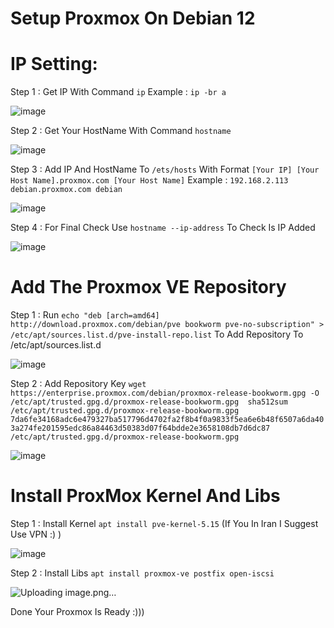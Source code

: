 # Setup Proxmox On Debian 12

# IP Setting:

Step 1 : Get IP With Command `ip` Example : `ip -br a`

![image](https://github.com/RadinPirouz/Proxmox-Setup/assets/75082987/33f3e384-9d1a-4ad0-9ed7-40fb212f6f9c)

Step 2 : Get Your HostName With Command `hostname`

![image](https://github.com/RadinPirouz/Proxmox-Setup/assets/75082987/e8ab960a-99d7-4534-85ca-97da1dfd0a5f)

Step 3 : Add IP And HostName To `/ets/hosts` With Format `[Your IP] [Your Host Name].proxmox.com [Your Host Name]` Example : `192.168.2.113 debian.proxmox.com debian`

![image](https://github.com/RadinPirouz/Proxmox-Setup/assets/75082987/f0960c81-f728-448c-b5cf-5d4104dac112)

Step 4 : For Final Check Use `hostname --ip-address` To Check Is IP Added

![image](https://github.com/RadinPirouz/Proxmox-Setup/assets/75082987/e026ea0b-2180-41a4-bda4-ce3f661c7638)

# Add The Proxmox VE Repository

Step 1 : Run `echo "deb [arch=amd64] http://download.proxmox.com/debian/pve bookworm pve-no-subscription" > /etc/apt/sources.list.d/pve-install-repo.list` To Add Repository To /etc/apt/sources.list.d 

![image](https://github.com/RadinPirouz/Proxmox-Setup/assets/75082987/e19865a0-d5f2-45d8-84a1-e48ca7983073)

Step 2 : Add Repository Key 
`wget https://enterprise.proxmox.com/debian/proxmox-release-bookworm.gpg -O /etc/apt/trusted.gpg.d/proxmox-release-bookworm.gpg 
sha512sum /etc/apt/trusted.gpg.d/proxmox-release-bookworm.gpg 
7da6fe34168adc6e479327ba517796d4702fa2f8b4f0a9833f5ea6e6b48f6507a6da403a274fe201595edc86a84463d50383d07f64bdde2e3658108db7d6dc87 /etc/apt/trusted.gpg.d/proxmox-release-bookworm.gpg`

![image](https://github.com/RadinPirouz/Proxmox-Setup/assets/75082987/4d0eef2c-8ec1-42a1-a9b6-b117a0976417)

# Install ProxMox Kernel And Libs

Step 1 : Install Kernel `apt install pve-kernel-5.15` (If You In Iran I Suggest Use VPN :) )

![image](https://github.com/RadinPirouz/Proxmox-Setup/assets/75082987/3df8c09f-7b2a-4eef-97a3-d1c3bc92954e)

Step 2 : Install Libs `apt install proxmox-ve postfix open-iscsi` 

![Uploading image.png…]()


Done Your Proxmox Is Ready :)))

